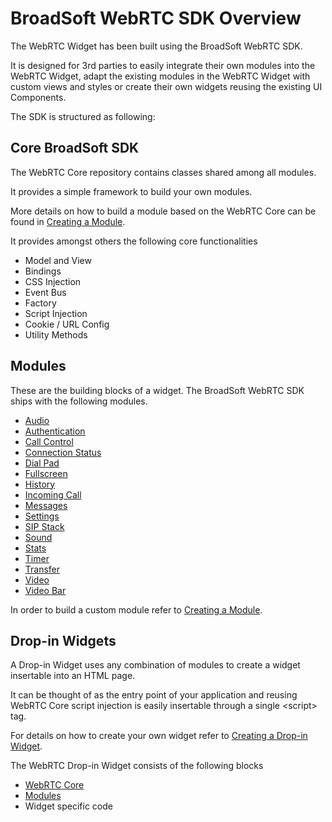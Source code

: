 # BroadSoft WebRTC SDK Overview

The WebRTC Widget has been built using the BroadSoft WebRTC SDK. 

It is designed for 3rd parties to easily integrate their own modules into the WebRTC Widget, adapt the existing modules in the WebRTC Widget with custom views and styles or create their own widgets reusing the existing UI Components. 

The SDK is structured as following:

## Core BroadSoft SDK<a name="webrtc_core"></a>

The WebRTC Core repository contains classes shared among all modules. 

It provides a simple framework to build your own modules. 

More details on how to build a module based on the WebRTC Core can be found in [Creating a Module](./CreatingModule.md). 

It provides amongst others the following core functionalities

- Model and View
- Bindings
- CSS Injection
- Event Bus
- Factory
- Script Injection
- Cookie / URL Config
- Utility Methods

## Modules<a name="modules"></a>

These are the building blocks of a widget. The BroadSoft WebRTC SDK ships with the following modules. 

- [Audio](https://github.com/BroadSoft-Xtended/Library-WebRTC-Audio)
- [Authentication](https://github.com/BroadSoft-Xtended/Library-WebRTC-Authentaction)
- [Call Control](https://github.com/BroadSoft-Xtended/Library-WebRTC-CallControl)
- [Connection Status](https://github.com/BroadSoft-Xtended/Library-WebRTC-ConnectionStatus)
- [Dial Pad](https://github.com/BroadSoft-Xtended/Library-WebRTC-DialPad)
- [Fullscreen](https://github.com/BroadSoft-Xtended/Library-WebRTC-FullScreen)
- [History](https://github.com/BroadSoft-Xtended/Library-WebRTC-History)
- [Incoming Call](https://github.com/BroadSoft-Xtended/Library-WebRTC-IncomingCall)
- [Messages](https://github.com/BroadSoft-Xtended/Library-WebRTC-Messages)
- [Settings](https://github.com/BroadSoft-Xtended/Library-WebRTC-Settings)
- [SIP Stack](https://github.com/BroadSoft-Xtended/Library-WebRTC-SIPStack)
- [Sound](https://github.com/BroadSoft-Xtended/Library-WebRTC-Sound)
- [Stats](https://github.com/BroadSoft-Xtended/Library-WebRTC-Stats)
- [Timer](https://github.com/BroadSoft-Xtended/Library-WebRTC-Timer)
- [Transfer](https://github.com/BroadSoft-Xtended/Library-WebRTC-Transfer)
- [Video](https://github.com/BroadSoft-Xtended/Library-WebRTC-Video)
- [Video Bar](https://github.com/BroadSoft-Xtended/Library-WebRTC-VideoBar)

In order to build a custom module refer to [Creating a Module](./CreatingModule.md).

## Drop-in Widgets

A Drop-in Widget uses any combination of modules to create a widget insertable into an HTML page. 

It can be thought of as the entry point of your application and reusing WebRTC Core script injection is easily insertable through a single \<script\> tag. 

For details on how to create your own widget refer to [Creating a Drop-in Widget](./CreatingDropInWidget.md). 

The WebRTC Drop-in Widget consists of the following blocks

- [WebRTC Core](#webrtc_core)
- [Modules](#modules)
- Widget specific code
